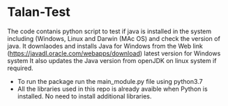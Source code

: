 # Talan-Test
The code contanis python script to test if java is installed in the system including (Windows, Linux and Darwin (MAc OS) and check the version of java.
It downlaodes and installs Java for Windows from the Web link (https://javadl.oracle.com/webapps/download) latest version for Windows system
It also updates the Java version from openJDK on linux system if required.
- To run the package run the main_module.py file using python3.7
- All the libraries used in this repo is already avaible when Python is installed. No need to install additional libraries.
